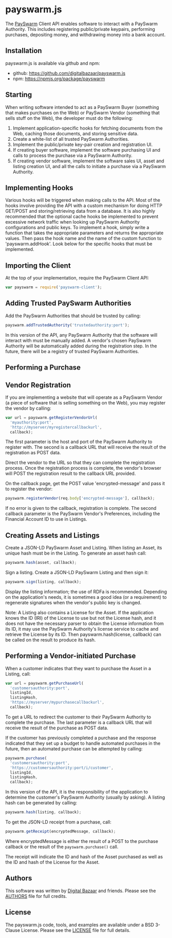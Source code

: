 payswarm.js
===========

The [PaySwarm][] Client API enables software to interact with a PaySwarm
Authority. This includes registering public/private keypairs, performing
purchases, depositing money, and withdrawing money into a bank account.

Installation
------------

payswarm.js is available via github and npm:

* github: https://github.com/digitalbazaar/payswarm.js
* npm: https://npmjs.org/package/payswarm

Starting
--------

When writing software intended to act as a PaySwarm Buyer (something that
makes purchases on the Web) or PaySwarm Vendor (something that sells stuff
on the Web), the developer must do the following:

1. Implement application-specific hooks for fetching documents from the Web,
   caching those documents, and storing sensitive data.
2. Create a white-list of all trusted PaySwarm Authorities.
3. Implement the public/private key-pair creation and registration UI.
4. If creating buyer software, implement the software purchasing UI and
   calls to process the purchase via a PaySwarm Authority.
5. If creating vendor software, implement the software sales UI, asset and
   listing creation UI, and all the calls to initiate a purchase via a
   PaySwarm Authority.

Implementing Hooks
------------------

Various hooks will be triggered when making calls to the API. Most of the
hooks involve providing the API with a custom mechanism for doing HTTP
GET/POST and storing/retrieving data from a database.  It is also highly
recommended that the optional cache hooks be implemented to prevent
excessive network traffic when looking up PaySwarm Authority configurations
and public keys. To implement a hook, simply write a function that takes the
appropriate parameters and returns the appropriate values. Then pass the
hook name and the name of the custom function to 'payswarm.addHook'. Look
below for the specific hooks that must be implemented.

Importing the Client
--------------------

At the top of your implementation, require the PaySwarm Client API:

```javascript
var payswarm = require('payswarm-client');
```

Adding Trusted PaySwarm Authorities
-----------------------------------

Add the PaySwarm Authorities that should be trusted by calling:

```javascript
payswarm.addTrustedAuthority('trustedauthority:port');
```

In this version of the API, any PaySwarm Authority that the software will
interact with must be manually added. A vendor's chosen PaySwarm Authority
will be automatically added during the registration step. In the future,
there will be a registry of trusted PaySwarm Authorities.

Performing a Purchase
---------------------


Vendor Registration
-------------------

If you are implementing a website that will operate as a PaySwarm Vendor (a
piece of software that is selling something on the Web), you may register
the vendor by calling:

```javascript
var url = payswarm.getRegisterVendorUrl(
  'myauthority:port',
  'http://myserver/myregistercallbackurl',
  callback);
```

The first parameter is the host and port of the PaySwarm Authority to
register with. The second is a callback URL that will receive the result of
the registration as POST data.

Direct the vendor to the URL so that they can complete the registration
process. Once the registration process is complete, the vendor's browser
will POST the registration result to the callback URL provided.

On the callback page, get the POST value 'encrypted-message' and pass it to
register the vendor:

```javascript
payswarm.registerVendor(req.body['encrypted-message'], callback);
```

If no error is given to the callback, registration is complete. The second
callback parameter is the PaySwarm Vendor's Preferences, including the
Financial Account ID to use in Listings.

Creating Assets and Listings
----------------------------

Create a JSON-LD PaySwarm Asset and Listing. When listing an Asset, its
unique hash must be in the Listing. To generate an asset hash call:

```javascript
payswarm.hash(asset, callback);
```

Sign a listing. Create a JSON-LD PaySwarm Listing and then sign it:

```javascript
payswarm.sign(listing, callback);
```

  Display the listing information; the use of RDFa is recommended. Depending
  on the application's needs, it is sometimes a good idea (or a requirement)
  to regenerate signatures when the vendor's public key is changed.

  Note: A Listing also contains a License for the Asset. If the application
  knows the ID (IRI) of the License to use but not the License hash, and it
  does not have the necessary parser to obtain the License information from
  its ID, it may use the PaySwarm Authority's license service to cache and
  retrieve the License by its ID. Then payswarm.hash(license, callback) can
  be called on the result to produce its hash.

Performing a Vendor-initiated Purchase
--------------------------------------

When a customer indicates that they want to purchase the Asset in a Listing,
call:

```javascript
var url = payswarm.getPurchaseUrl(
  'customersauthority:port',
  listingId,
  listingHash,
  'https://myserver/mypurchasecallbackurl',
  callback);
```

To get a URL to redirect the customer to their PaySwarm Authority to
complete the purchase. The last parameter is a callback URL that will
receive the result of the purchase as POST data.

If the customer has previously completed a purchase and the response
indicated that they set up a budget to handle automated purchases in the
future, then an automated purchase can be attempted by calling:

```javascript
payswarm.purchase(
  'customersauthority:port',
  'https://customersauthority:port/i/customer',
  listingId,
  listingHash,
  callback);
```

In this version of the API, it is the responsibility of the application to
determine the customer's PaySwarm Authority (usually by asking). A listing
hash can be generated by calling:

```javascript
payswarm.hash(listing, callback);
```

To get the JSON-LD receipt from a purchase, call:

```javascript
payswarm.getReceipt(encryptedMessage, callback);
```

Where encryptedMessage is either the result of a POST to the purchase
callback or the result of the `payswarm.purchase()` call.

The receipt will indicate the ID and hash of the Asset purchased as well as
the ID and hash of the License for the Asset.

Authors
-------

This software was written by [Digital Bazaar][] and friends. Please see the
[AUTHORS][] file for full credits.

License
-------

The payswarm.js code, tools, and examples are available under a BSD 3-Clause
License. Please see the [LICENSE][] file for full details.

[PaySwarm]: http://payswarm.com/
[Digital Bazaar]: http://digitalbazaar.com/
[AUTHORS]: AUTHORS
[LICENSE]: LICENSE

